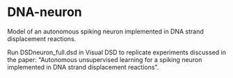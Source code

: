 # DNA-neuron
Model of an autonomous spiking neuron implemented in DNA strand displacement reactions. 

Run DSDneuron_full.dsd in Visual DSD to replicate experiments discussed in the paper: "Autonomous unsupervised learning for a spiking neuron implemented in DNA strand displacement reactions". 
